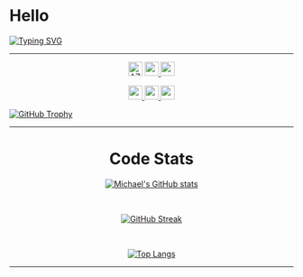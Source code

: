 # Hello

[![Typing SVG](https://readme-typing-svg.demolab.com?font=Georgia&size=40&duration=2000&pause=100&multiline=true&width=600&height=100&lines=Michael+Adesina;Software+Development+Engineer)](https://github.com/m-azra3l)

<hr>
<p align="center"> 
<img src="https://komarev.com/ghpvc/?username=m-azra3l&label=Profile%20views&color=0e75b6&style=flat-square" alt="AZRA3L"  height=25 /> 

<a href="https://github.com/m-azra3l/m-azra3l/blob/main/docs/Michael%20Adesina%20CV.pdf" title="CV">
    <img src="https://img.shields.io/badge/PDF-CV-red?style=flat-square&logo=adobe" height=25>

<a href="https://github.com/m-azra3l/m-azra3l/blob/main/docs/Michael%20Adesina%20Resume.pdf" title="Resume">
    <img src="https://img.shields.io/badge/PDF-CV-red?style=flat-square&logo=adobe" height=25>
</a>  
</p>


<p align="center">

<a href="https://www.linkedin.com/in/michael-damilare-adesina-4b51a5134/">
    <img src="https://img.shields.io/badge/-Linkedin-blue?style=flat-square&logo=linkedin" height=25>
</a>
<a href="mailto:gadreelazazel@gmail.com" title="gadreelazazel@gmail.com">
    <img src="https://img.shields.io/badge/-Email-red?style=flat-square&logo=gmail&logoColor=white" height=25>

 <a href="mailto:asejodeya@gmail.com" title="asejodeya@gmail.com">
    <img src="https://img.shields.io/badge/-Email-blue?style=flat-square&logo=gmail&logoColor=white" height=25>
</p>

<p align="center"> 

[![GitHub Trophy](https://github-profile-trophy.vercel.app/?username=m-azra3l)](https://github.com/ryo-ma/github-profile-trophy)
</p>

<hr>

<h1 align="center">Code Stats</h1>

  
<div align="center">

[![Michael's GitHub stats](https://github-readme-stats.vercel.app/api?username=m-azra3l&layout=compact&theme=github_dark&hide_border=false)](https://github.com/anuraghazra/github-readme-stats)

<br/>

[![GitHub Streak](http://github-readme-streak-stats.herokuapp.com?user=m-azra3l&theme=react&date_format=M%20j%5B%2C%20Y%5D&fire=FFFEFE&currStreakNum=FFFEFE&dates=FFFEFE&background=0D1117&ring=5BCDEC&sideNums=FFFEFE)](https://git.io/streak-stats)
 
<br/>
 
[![Top Langs](https://github-readme-stats.vercel.app/api/top-langs/?username=m-azra3l&layout=compact&langs_count=50&show_icons=true&theme=github_dark&hide_border=false)](https://github.com/anuraghazra/github-readme-stats)
</div>

<hr>

<!---
m-azra3l/m-azra3l is a ✨ special ✨ repository because its `README.md` (this file) appears on your GitHub profile.
You can click the Preview link to take a look at your changes.
--->
